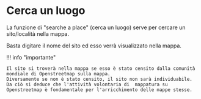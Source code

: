 # Cerca un luogo

La funzione di "searche a place" (cerca un luogo) serve per cercare un sito/località nella mappa.

Basta digitare il nome del sito ed esso verrà visualizzato nella mappa.


!!! info "importante"

    Il sito si troverà nella mappa se esso è stato censito dalla comunità mondiale di Openstreetmap sulla mappa. 
    Diversamente se non è stato censito, il sito non sarà individuabile. 
    Da ciò si deduce che l'attività volontaria di  mappatura su Openstreetmap è fondamentale per l'arricchimento delle mappe stesse.

